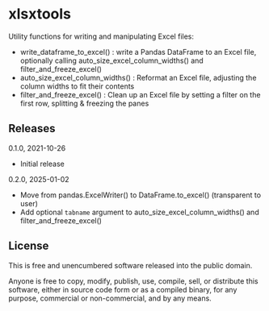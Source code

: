xlsxtools
=========

Utility functions for writing and manipulating Excel files:
- write_dataframe_to_excel() : write a Pandas DataFrame to an Excel file, optionally calling
    auto_size_excel_column_widths() and filter_and_freeze_excel()
- auto_size_excel_column_widths() : Reformat an Excel file, adjusting the column widths to fit their contents
- filter_and_freeze_excel() : Clean up an Excel file by setting a filter on the first row,
    splitting & freezing the panes


Releases
--------

0.1.0, 2021-10-26
* Initial release

0.2.0, 2025-01-02
* Move from pandas.ExcelWriter() to DataFrame.to_excel() (transparent to user)
* Add optional `tabname` argument to auto_size_excel_column_widths() and filter_and_freeze_excel()

License
-------

This is free and unencumbered software released into the public domain.

Anyone is free to copy, modify, publish, use, compile, sell, or
distribute this software, either in source code form or as a compiled
binary, for any purpose, commercial or non-commercial, and by any
means.
